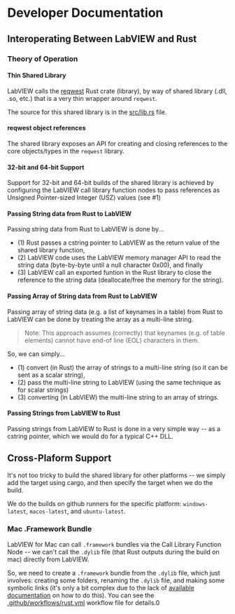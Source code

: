 # Developer Documentation

## Interoperating Between LabVIEW and Rust

### Theory of Operation

#### Thin Shared Library
LabVIEW calls the [reqwest](https://docs.rs/reqwest/latest/reqwest/) Rust crate (library), by way of shared library (.dll, .so, etc.) that is a very thin wrapper around `reqwest`.

The source for this shared library is in the [src/lib.rs](https://github.com/JKISoftware/reqwest-rs-labview/blob/main/src/lib.rs) file.

#### reqwest object references
The shared library exposes an API for creating and closing references to the core objects/types in the `reqwest` library.

#### 32-bit and 64-bit Support
Support for 32-bit and 64-bit builds of the shared library is achieved by configuring the LabVIEW call library function nodes to pass references as Unsigned Pointer-sized Integer (USZ) values (see #1)

#### Passing String data from Rust to LabVIEW
Passing string data from Rust to LabVIEW is done by...

  - (1) Rust passes a cstring pointer to LabVIEW as the return value of the shared library function,
  - (2) LabVIEW code uses the LabVIEW memory manager API to read the string data (byte-by-byte until a null character 0x00), and finally
  - (3) LabVIEW call an exported funtion in the Rust library to close the reference to the string data (deallocate/free the memory for the string).

#### Passing Array of String data from Rust to LabVIEW
Passing array of string data (e.g. a list of keynames in a table) from Rust to LabVIEW can be done by treating the array as a multi-line string.

> Note: This approach assumes (correctly) that keynames (e.g. of table elements) cannot have end-of line (EOL) characters in them.

So, we can simply...

  - (1) convert (in Rust) the array of strings to a multi-line string (so it can be sent as a scalar string),
  - (2) pass the multi-line string to LabVIEW (using the same technique as for scalar strings)
  - (3) converting (in LabVIEW) the multi-line string to an array of strings.

#### Passing Strings from LabVIEW to Rust
Passing strings from LabVIEW to Rust is done in a very simple way -- as a cstring pointer, which we would do for a typical C++ DLL.

## Cross-Plaform Support
It's not too tricky to build the shared library for other platforms -- we simply add the target using cargo, and then specify the target when we do the build.

We do the builds on github runners for the specific platform: `windows-latest`, `macos-latest`, and `ubuntu-latest`.

### Mac .Framework Bundle
LabVIEW for Mac can call `.framework` bundles via the Call Library Function Node -- we can't call the `.dylib` file (that Rust outputs during the build on mac) directly from LabVIEW.

So, we need to create a `.framework` bundle from the `.dylib` file, which just involves: creating some folders, renaming the `.dylib` file, and making some symbolic links (it's only a bit complex due to the lack of [available documentation](https://developer.apple.com/library/archive/documentation/MacOSX/Conceptual/BPFrameworks/Concepts/FrameworkAnatomy.html) on how to do this).  You can see the [.github/workflows/rust.yml](https://github.com/JKISoftware/reqwest-rs-labview/blob/main/.github/workflows/rust.yml) workflow file for details.0

